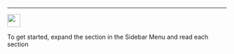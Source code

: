 ___

<!-- ![](/images/mono-line-line-arrow-begin.png =35x) To get started, expand the section in the Sidebar Menu and read each section -->
<!-- ![Left Arrow](/images/mono-line-line-arrow-begin.png) {width="35" height="30"}  -->

<img src="/images/mono-line-line-arrow-begin.png" width="30">

To get started, expand the section in the Sidebar Menu and read each section